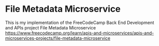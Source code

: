 # File Metadata Microservice

This is my implementation of the FreeCodeCamp Back End Development and APIs project File Metadata Microservice https://www.freecodecamp.org/learn/apis-and-microservices/apis-and-microservices-projects/file-metadata-microservice
